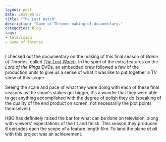 ```yaml
---
layout: post
date: 2019-05-27
title: "The Last Watch"
description: "Game of Thrones making-of documentary."
categories: blog
tags:
- television
- Game of Thrones
---
```


I checked out the documentary on the making of this final season of _Game of Thrones_, called _[The Last Watch](https://www.theringer.com/game-of-thrones/2019/5/27/18641293/game-of-thrones-the-last-watch-documentary-takeaways "The Last Watch")_. In the spirit of the extra features on the _Lord of the Rings_ DVDs, an embedded crew followed a few of the production units to give us a sense of what it was like to put together a TV show of this scope.

Seeing the scale and pace of what they were doing with each of these final seasons as the show's stakes got bigger, it's a wonder that they were able to get anything accomplished with the degree of polish they do (speaking of the quality of the end product on screen, not necessarily the plot points themselves).

HBO has definitely raised the bar for what can be done on television, along with viewers' expectations of the fit and finish. This season they produced 6 episodes each the scope of a feature length film. To land the plane *at all* with this project was an achievement.
